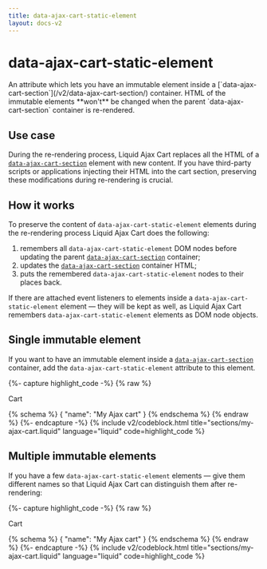 ```yaml
---
title: data-ajax-cart-static-element
layout: docs-v2
---
```


# data-ajax-cart-static-element

<p class="lead" markdown="1">
An attribute which lets you have an immutable element inside a [`data-ajax-cart-section`](/v2/data-ajax-cart-section/) container. 
HTML of the immutable elements **won't** be changed when the parent `data-ajax-cart-section` container is re-rendered. 
</p>

## Use case

During the re-rendering process, Liquid Ajax Cart replaces all the HTML of a [`data-ajax-cart-section`](/v2/data-ajax-cart-section/) element with new content.
If you have third-party scripts or applications injecting their HTML into the cart section, preserving these modifications during re-rendering is crucial.

## How it works 

To preserve the content of `data-ajax-cart-static-element` elements during the re-rendering process
Liquid Ajax Cart does the following:
1. remembers all `data-ajax-cart-static-element` DOM nodes before updating the parent [`data-ajax-cart-section`](/v2/data-ajax-cart-section/) container;
2. updates the [`data-ajax-cart-section`](/v2/data-ajax-cart-section/) container HTML;
3. puts the remembered `data-ajax-cart-static-element` nodes to their places back.

If there are attached event listeners to elements inside a `data-ajax-cart-static-element` element — they will be kept as well, 
as Liquid Ajax Cart remembers `data-ajax-cart-static-element` elements as DOM node objects.

## Single immutable element

If you want to have an immutable element inside a [`data-ajax-cart-section`](/v2/data-ajax-cart-section/) container, 
add the `data-ajax-cart-static-element` attribute to this element.

{%- capture highlight_code -%}
{% raw %}
<div class="my-cart" data-ajax-cart-section>
  <div class="my-cart__header">Cart</div>
  <div class="my-cart__items" >
    <!-- Cart items -->
  </div>
  <div class="my-cart__app-container" data-ajax-cart-static-element>
    <!-- Container with HTML code generated by an app
    and it must not be updated -->
  </div>
  <div class="my-cart__footer">
      <!-- Footer content -->
  </div>
</div>

{% schema %} { "name": "My Ajax cart" } {% endschema %}
{% endraw %}
{%- endcapture -%}
{% include v2/codeblock.html title="sections/my-ajax-cart.liquid" language="liquid" code=highlight_code %}

## Multiple immutable elements

If you have a few `data-ajax-cart-static-element` elements — give them different names 
so that Liquid Ajax Cart can distinguish them after re-rendering:

{%- capture highlight_code -%}
{% raw %}
<div class="my-cart" data-ajax-cart-section>
  <div class="my-cart__header">Cart</div>
  <div class="my-cart__app-container-1" data-ajax-cart-static-element="app-1">
    <!-- Container with HTML code generated by an app
    and it must not be updated -->
  </div>
  <div class="my-cart__items" >
    <!-- cart items -->
  </div>
  <div class="my-cart__app-container-2" data-ajax-cart-static-element="app-2">
    <!-- Container with HTML code generated by an app
    and it must not be updated -->
  </div>
  <div class="my-cart__footer">
      <!-- Footer content -->
  </div>
</div>

{% schema %} { "name": "My Ajax cart" } {% endschema %}
{% endraw %}
{%- endcapture -%}
{% include v2/codeblock.html title="sections/my-ajax-cart.liquid" language="liquid" code=highlight_code %}

